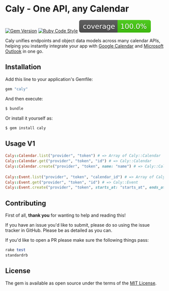 # Caly - One API, any Calendar
[![Gem Version](https://badge.fury.io/rb/caly.svg)](https://badge.fury.io/rb/caly)
[![Ruby Code Style](https://img.shields.io/badge/code_style-standard-brightgreen.svg)](https://github.com/standardrb/standard)
[![Coverage](badge.svg)](https://github.com/Lucas-Hudson/caly)

Caly unifies endpoints and object data models across many calendar APIs, helping you instantly integrate your app with 
[Google Calendar](https://developers.google.com/calendar/api/guides/overview) and 
[Microsoft Outlook](https://learn.microsoft.com/en-us/graph/api/resources/calendar?view=graph-rest-1.0) in one go.

## Installation
Add this line to your application's Gemfile:

```ruby
gem "caly"
```

And then execute:
```bash
$ bundle
```

Or install it yourself as:
```bash
$ gem install caly
```

## Usage V1
```ruby
Caly::Calendar.list("provider", "token") # => Array of Caly::Calendar
Caly::Calendar.get("provider", "token", "id") # => Caly::Calendar
Caly::Calendar.create("provider", "token", name: "name") # => Caly::Calendar

Caly::Event.list("provider", "token", "calendar_id") # => Array of Caly::Event
Caly::Event.get("provider", "token", "id") # => Caly::Event
Caly::Event.create("provider", "token", starts_at: "starts_at", ends_at: "ends_at") # => Caly::Event
```

## Contributing
First of all, **thank you** for wanting to help and reading this!

If you have an issue you'd like to submit, please do so using the issue tracker in GitHub. Please be as detailed as you can.

If you'd like to open a PR please make sure the following things pass:

```ruby
rake test
standardrb
```

## License
The gem is available as open source under the terms of the [MIT License](https://opensource.org/licenses/MIT).
